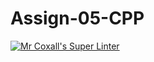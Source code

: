 # Assign-05-CPP
[![Mr Coxall's Super Linter](https://github.com/ICS3U-C-Programming-GustavI/Assign-05-CPP/workflows/Mr%20Coxall's%20Super%20Linter/badge.svg)](https://github.com/ICS3U-C-Programming-GustavI/Assign-05-CPP/actions/)
